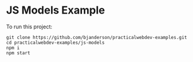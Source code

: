 # JS Models Example

To run this project:

    git clone https://github.com/bjanderson/practicalwebdev-examples.git
    cd practicalwebdev-examples/js-models
    npm i
    npm start
